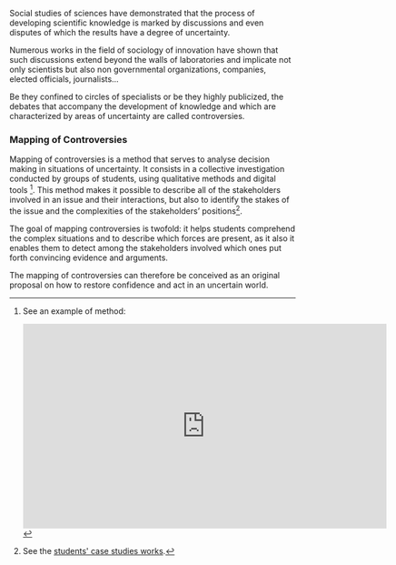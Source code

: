 Social studies of sciences have demonstrated that the process of developing scientific knowledge is marked by discussions and even disputes of which the results have a degree of uncertainty.

Numerous works in the field of sociology of innovation have shown that such discussions extend beyond the walls of laboratories and implicate not only scientists but also non governmental organizations, companies, elected officials, journalists…

Be they confined to circles of specialists or be they highly publicized, the debates that accompany the development of knowledge and which are characterized by areas of uncertainty are called controversies.

### Mapping of Controversies

Mapping of controversies is a method that serves to analyse decision making in situations of uncertainty. It consists in a collective investigation conducted by groups of students, using qualitative methods and digital tools [^link-video]. This method makes it possible to describe all of the stakeholders involved in an issue and their interactions, but also to identify the stakes of the issue and the complexities of the stakeholders’ positions[^link-studies].

The goal of mapping controversies is twofold: it helps students comprehend the complex situations and to describe which forces are present, as it also it enables them to detect among the stakeholders involved which ones put forth convincing evidence and arguments.

The mapping of controversies can therefore be conceived as an original proposal on how to restore confidence and act in an uncertain world.

[^link-video]: See an example of method:

	<iframe src="https://player.vimeo.com/video/171718435" width="640" height="360" frameborder="0" webkitallowfullscreen mozallowfullscreen allowfullscreen></iframe>
    
[^link-studies]:

	See the [students' case studies works](/en/studies).
